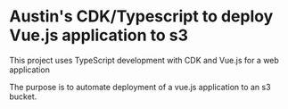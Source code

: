# Austin's CDK/Typescript to deploy Vue.js application to s3

This project uses TypeScript development with CDK and Vue.js for a web application

The purpose is to automate deployment of a vue.js application to an s3 bucket.

